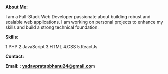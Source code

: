 **About Me:**

I am a Full-Stack Web Developer passionate about building robust and scalable web applications. I am working on personal projects to enhance my skills and build a strong technical foundation.

**Skills:**

1.PHP
2.JavaScript
3.HTML
4.CSS
5.ReactJs

**Contact:**

**Email:**   : **yadavpratapbhanu24@gmail.co**m
